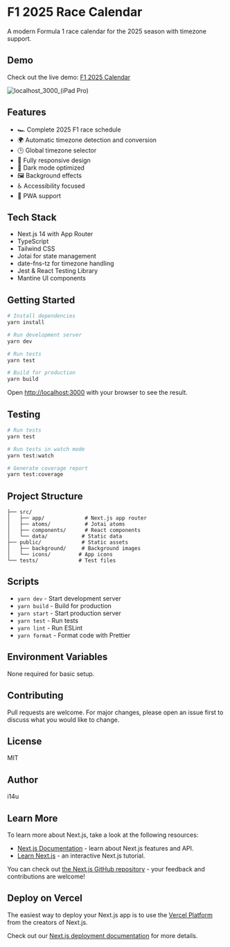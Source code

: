 # F1 2025 Race Calendar

A modern Formula 1 race calendar for the 2025 season with timezone support.

## Demo

Check out the live demo: [F1 2025 Calendar](https://f1-calendar-one.vercel.app/)

![localhost_3000_(iPad Pro)](https://github.com/user-attachments/assets/0f1652b7-2a79-4981-816c-34ae2f426dfb)

## Features

- 🏎️ Complete 2025 F1 race schedule
- 🌍 Automatic timezone detection and conversion
- 🕒 Global timezone selector
- 📱 Fully responsive design
- 🌙 Dark mode optimized
- 🖼️ Background effects
- ♿ Accessibility focused
- 📱 PWA support

## Tech Stack

- Next.js 14 with App Router
- TypeScript
- Tailwind CSS
- Jotai for state management
- date-fns-tz for timezone handling
- Jest & React Testing Library
- Mantine UI components

## Getting Started

```bash
# Install dependencies
yarn install

# Run development server
yarn dev

# Run tests
yarn test

# Build for production
yarn build
```

Open [http://localhost:3000](http://localhost:3000) with your browser to see the result.

## Testing

```bash
# Run tests
yarn test

# Run tests in watch mode
yarn test:watch

# Generate coverage report
yarn test:coverage
```

## Project Structure

```
├── src/
│   ├── app/             # Next.js app router
│   ├── atoms/           # Jotai atoms
│   ├── components/      # React components
│   └── data/           # Static data
├── public/             # Static assets
│   ├── background/     # Background images
│   └── icons/         # App icons
└── tests/             # Test files
```

## Scripts

- `yarn dev` - Start development server
- `yarn build` - Build for production
- `yarn start` - Start production server
- `yarn test` - Run tests
- `yarn lint` - Run ESLint
- `yarn format` - Format code with Prettier

## Environment Variables

None required for basic setup.

## Contributing

Pull requests are welcome. For major changes, please open an issue first to discuss what you would like to change.

## License

MIT

## Author

i14u

## Learn More

To learn more about Next.js, take a look at the following resources:

- [Next.js Documentation](https://nextjs.org/docs) - learn about Next.js features and API.
- [Learn Next.js](https://nextjs.org/learn) - an interactive Next.js tutorial.

You can check out [the Next.js GitHub repository](https://github.com/vercel/next.js) - your feedback and contributions are welcome!

## Deploy on Vercel

The easiest way to deploy your Next.js app is to use the [Vercel Platform](https://vercel.com/new?utm_medium=default-template&filter=next.js&utm_source=create-next-app&utm_campaign=create-next-app-readme) from the creators of Next.js.

Check out our [Next.js deployment documentation](https://nextjs.org/docs/app/building-your-application/deploying) for more details.
